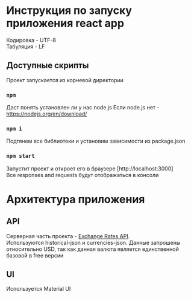 # Инструкция по запуску приложения react app

Кодировка - UTF-8  
Табуляция - LF

## Доступные скрипты

Проект запускается из корневой директории

### `npm`

Даст понять установлен ли у нас node.js
Если node.js нет - https://nodejs.org/en/download/

### `npm i`

Подтянем все библиотеки и установим зависимости из package.json

### `npm start`

Запустит проект и откроет его в браузере [http://localhost:3000]  
Все responses and requests будут отображаться в консоли


# Архитектура приложения

## API

Серверная часть проекта - [Exchange Rates API](https://openexchangerates.org/).  
Используются historical-json и currencies-json. 
Данные запрошены относительно USD, так как данная валюта является единственной базовой в free версии

## UI

Используется Material UI 
